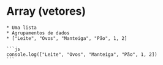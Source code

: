 # Array (vetores)

    * Uma lista
    * Agrupamentos de dados
    * ["Leite", "Ovos", "Manteiga", "Pão", 1, 2]

    ```js
    console.log(["Leite", "Ovos", "Manteiga", "Pão", 1, 2])
    ```